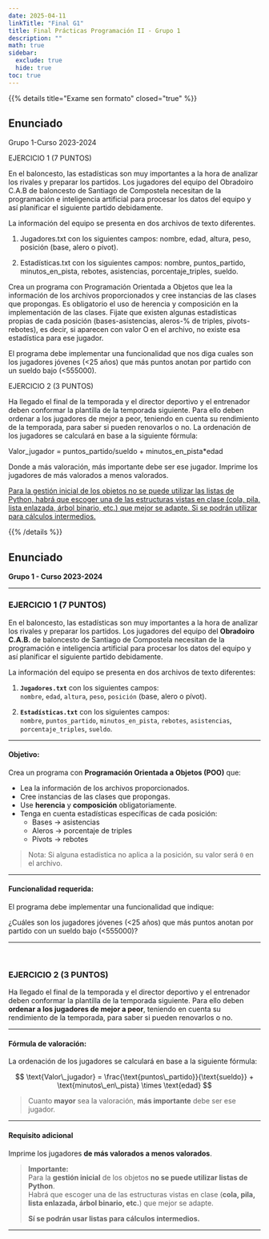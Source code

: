 ```yaml
---
date: 2025-04-11
linkTitle: "Final G1"
title: Final Prácticas Programación II - Grupo 1
description: ""
math: true
sidebar:
  exclude: true
  hide: true
toc: true
---
```

{{% details title="Exame sen formato" closed="true" %}}

## Enunciado
Grupo 1-Curso 2023-2024

EJERCICIO 1 (7 PUNTOS)

En el baloncesto, las estadísticas son muy importantes a la hora de analizar los rivales y preparar los partidos. Los jugadores del equipo del Obradoiro C.A.B de baloncesto de Santiago de Compostela necesitan de la programación e inteligencia artificial para procesar los datos del equipo y así planificar el siguiente partido debidamente.

La información del equipo se presenta en dos archivos de texto diferentes.

1) Jugadores.txt con los siguientes campos: nombre, edad, altura, peso, posición (base, alero o pivot).

2) Estadísticas.txt con los siguientes campos: nombre, puntos_partido, minutos_en_pista, rebotes, asistencias, porcentaje_triples, sueldo.

Crea un programa con Programación Orientada a Objetos que lea la información de los archivos proporcionados y cree instancias de las clases que propongas. Es obligatorio el uso de herencia y composición en la implementación de las clases. Fijate que existen algunas estadísticas propias de cada posición (bases-asistencias, aleros-% de triples, pivots-rebotes), es decir, si aparecen con valor O en el archivo, no existe esa estadística para ese jugador.

El programa debe implementar una funcionalidad que nos diga cuales son los jugadores jóvenes (<25 años) que más puntos anotan por partido con un sueldo bajo (<555000).

EJERCICIO 2 (3 PUNTOS)

Ha llegado el final de la temporada y el director deportivo y el entrenador deben conformar la plantilla de la temporada siguiente. Para ello deben ordenar a los jugadores de mejor a peor, teniendo en cuenta su rendimiento de la temporada, para saber si pueden renovarlos o no. La ordenación de los jugadores se calculará en base a la siguiente fórmula:

Valor_jugador = puntos_partido/sueldo + minutos_en_pista*edad

Donde a más valoración, más importante debe ser ese jugador. Imprime los jugadores de más valorados a menos valorados.


<u> Para la gestión inicial de los objetos no se puede utilizar las listas de Python, habrá que escoger una de las estructuras vistas en clase (cola, pila, lista enlazada, árbol binario, etc.) que mejor se adapte. Si se podrán utilizar para cálculos intermedios. </u>

{{% /details %}}


## Enunciado  
**Grupo 1 - Curso 2023-2024**

---

### EJERCICIO 1 (7 PUNTOS)

En el baloncesto, las estadísticas son muy importantes a la hora de analizar los rivales y preparar los partidos. Los jugadores del equipo del **Obradoiro C.A.B.** de baloncesto de Santiago de Compostela necesitan de la programación e inteligencia artificial para procesar los datos del equipo y así planificar el siguiente partido debidamente.

La información del equipo se presenta en dos archivos de texto diferentes:

1. **`Jugadores.txt`** con los siguientes campos:  
   `nombre`, `edad`, `altura`, `peso`, `posición` (base, alero o pívot).

2. **`Estadísticas.txt`** con los siguientes campos:  
   `nombre`, `puntos_partido`, `minutos_en_pista`, `rebotes`, `asistencias`, `porcentaje_triples`, `sueldo`.

---

#### Objetivo:

Crea un programa con **Programación Orientada a Objetos (POO)** que:

- Lea la información de los archivos proporcionados.
- Cree instancias de las clases que propongas.
- Use **herencia** y **composición** obligatoriamente.
- Tenga en cuenta estadísticas específicas de cada posición:
  - Bases → asistencias
  - Aleros → porcentaje de triples
  - Pívots → rebotes

> Nota: Si alguna estadística no aplica a la posición, su valor será `0` en el archivo.

---

#### Funcionalidad requerida:

El programa debe implementar una funcionalidad que indique:

¿Cuáles son los jugadores jóvenes (<25 años) que más puntos anotan por partido con un sueldo bajo (<555000)?

---

<br>

### EJERCICIO 2 (3 PUNTOS)

Ha llegado el final de la temporada y el director deportivo y el entrenador deben conformar la plantilla de la temporada siguiente. Para ello deben **ordenar a los jugadores de mejor a peor**, teniendo en cuenta su rendimiento de la temporada, para saber si pueden renovarlos o no.

---

#### Fórmula de valoración:

La ordenación de los jugadores se calculará en base a la siguiente fórmula:

$$
\text{Valor\_jugador} = \frac{\text{puntos\_partido}}{\text{sueldo}} + \text{minutos\_en\_pista} \times \text{edad}
$$

> Cuanto **mayor** sea la valoración, **más importante** debe ser ese jugador.

---

#### Requisito adicional

Imprime los jugadores **de más valorados a menos valorados**.

> **Importante:**  
> Para la **gestión inicial** de los objetos **no se puede utilizar listas de Python**.  
> Habrá que escoger una de las estructuras vistas en clase (**cola, pila, lista enlazada, árbol binario, etc.**) que mejor se adapte.  
>  
> **Sí se podrán usar listas para cálculos intermedios.**

---